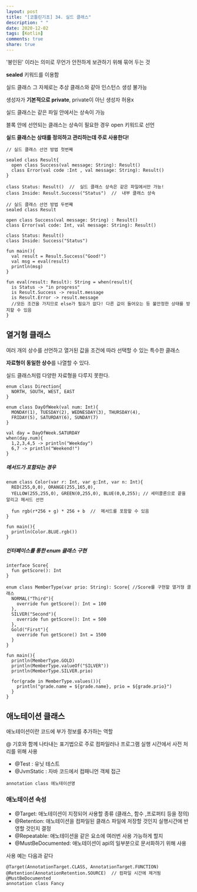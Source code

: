 ```yaml
---
layout: post
title: "[코틀린기초] 34. 실드 클래스"
description: " "
date: 2020-12-02
tags: [Kotlin]
comments: true
share: true
---  
```

  
  
  '봉인된' 이라는 의미로 무언가 안전하게 보관하기 위해 묶어 두는 것
  
  **sealed** 키워드를 이용함
  
  실드 클래스 그 자체로는 추상 클래스와 같아 인스턴스 생성 불가능
  
  생성자가 **기본적으로 private**, private이 아닌 생성자 허용x
  
  실드 클래스는 같은 파일 안에서는 상속이 가능
  
  블록 안에 선언되는 클래스는 상속이 필요한 경우 open 키워드로 선언
  
  **실드 클래스는 상태를 정의하고 관리하는데 주로 사용한다!**
  
  ```
  // 실드 클래스 선언 방법 첫번째
  
  sealed class Result{
    open class Success(val message: String): Result()
    class Error(val code :Int , val message: String): Result()
  }
  
  class Status: Result()  //  실드 클래스 상속은 같은 파일에서만 가능!
  class Inside: Result.Success("Status")  //  내부 클래스 상속
  ```
  
  ```
  // 실드 클래스 선언 방법 두번째
  sealed class Result
  
  open class Success(val message: String) : Result()
  class Error(val code: Int, val message: String): Result()
  
  class Status: Result()
  class Inside: Success("Status")
  
  ```
  
  ```
  fun main(){
    val result = Result.Success("Good!")
    val msg = eval(result)
    println(msg)
  }
  
  fun eval(result: Result): String = when(result){
    is Status -> "in progress"
    is Result.Success -> result.message
    is Result.Error -> result.message
    //모든 조건을 가지므로 else가 필요가 없다! 다른 값이 들어오는 등 불안정한 상태를 방지할 수 있음
  }
  ```
  
## 열거형 클래스
  
  여러 개의 상수를 선언하고 열거된 값을 조건에 따라 선택할 수 있는 특수한 클래스
  
  **자료형이 동일한 상수**를 나열할 수 있다.
  
  실드 클래스처럼 다양한 자료형을 다루지 못한다.
  
  ```
  enum class Direction{
    NORTH, SOUTH, WEST, EAST
  }
  
  enum class DayOfWeek(val num: Int){
    MONDAY(1), TUESDAY(2), WEDNESDAY(3), THURSDAY(4),
    FRIDAY(5), SATURDAY(6), SUNDAY(7)
  }
  
  val day = DayOfWeek.SATURDAY
  when(day.num){
    1,2,3,4,5 -> println("Weekday")
    6,7 -> println("Weekend!")
  }
  ```
  
  ##### 메서드가 포함되는 경우
  
  ```
  enum class Color(var r: Int, var g:Int, var n: Int){
    RED(255,0,0), ORANGE(255,165,0),
    YELLOW(255,255,0), GREEN(0,255,0), BLUE(0,0,255); // 세미콜론으로 끝을 알리고 메서드 선언
    
    fun rgb(r*256 + g) * 256 + b  //  메서드를 포함할 수 있음
  }
  
  fun main(){
    println(Color.BLUE.rgb())
  }
  ```
  
  
  ##### 인터페이스를 통한 enum 클래스 구현
  
  ```
  interface Score{
    fun getScore(): Int
  }
  
  enum class MemberType(var prio: String): Score{ //Score를 구현할 열거형 클래스
    NORMAL("Third"){
      override fun getScore(): Int = 100
    },
    SILVER("Second"){
      override fun getScore(): Int = 500
    },
    Gold("First"){
      override fun getScore() Int = 1500
    }
  }
  
  fun main(){
    println(MemberType.GOLD)
    println(MemberType.valueOf("SILVER"))
    println(MemberType.SILVER.prio)
    
    for(grade in MemberType.values()){
      println("grade.name = ${grade.name}, prio = ${grade.prio}")
    }
  }
  ```
  
## 애노테이션 클래스
  
  애노테이션이란 코드에 부가 정보를 추가하는 역할
  
  @ 기호와 함께 나타내는 표기법으로 주로 컴파일러나 프로그램 실행 시간에서 사전 처리를 위해 사용
  
  - @Test : 유닛 테스트
  - @JvmStatic : 자바 코드에서 컴패니언 객체 접근
  
  ```
  annotation class 애노테이션명
  ```

### 애노테이션 속성
  
  - @Target: 애노테이션이 지정되어 사용할 종류 (클래스, 함수 ,프로퍼티 등을 정의)
  - @Retention: 애노테이션을 컴파일된 클래스 파일에 저장할 것인지 실행시간에 반영할 것인지 결정
  - @Repeatable: 애노테이션을 같은 요소에 여러번 사용 가능하게 할지
  - @MustBeDocumented: 애노테이션이 api의 일부분으로 문서화하기 위해 사용
  
  
  사용 예는 다음과 같다
  
  ```
  @Target(AnnotationTarget.CLASS, AnnotationTarget.FUNCTION)
  @Retention(AnnotationRetention.SOURCE)  // 컴파일 시간에 제거됨
  @MustBeDocumented
  annotation class Fancy
  ```
  

  
